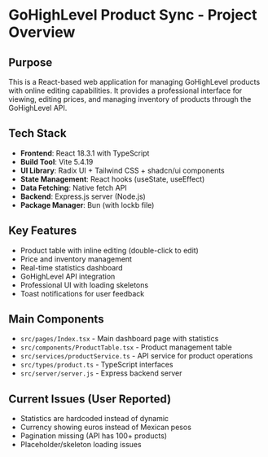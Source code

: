 # GoHighLevel Product Sync - Project Overview

## Purpose
This is a React-based web application for managing GoHighLevel products with online editing capabilities. It provides a professional interface for viewing, editing prices, and managing inventory of products through the GoHighLevel API.

## Tech Stack
- **Frontend**: React 18.3.1 with TypeScript
- **Build Tool**: Vite 5.4.19
- **UI Library**: Radix UI + Tailwind CSS + shadcn/ui components
- **State Management**: React hooks (useState, useEffect)
- **Data Fetching**: Native fetch API
- **Backend**: Express.js server (Node.js)
- **Package Manager**: Bun (with lockb file)

## Key Features
- Product table with inline editing (double-click to edit)
- Price and inventory management
- Real-time statistics dashboard
- GoHighLevel API integration
- Professional UI with loading skeletons
- Toast notifications for user feedback

## Main Components
- `src/pages/Index.tsx` - Main dashboard page with statistics
- `src/components/ProductTable.tsx` - Product management table
- `src/services/productService.ts` - API service for product operations
- `src/types/product.ts` - TypeScript interfaces
- `src/server/server.js` - Express backend server

## Current Issues (User Reported)
- Statistics are hardcoded instead of dynamic
- Currency showing euros instead of Mexican pesos
- Pagination missing (API has 100+ products)
- Placeholder/skeleton loading issues
